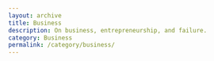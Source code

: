 ```yaml
---
layout: archive
title: Business
description: On business, entrepreneurship, and failure.
category: Business
permalink: /category/business/
---
```

